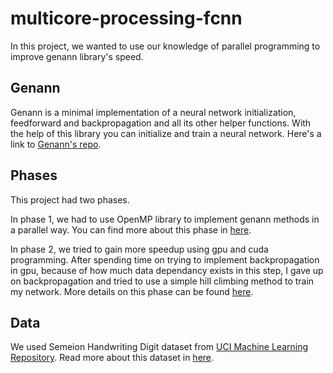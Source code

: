 # multicore-processing-fcnn
In this project, we wanted to use our knowledge of parallel programming to improve genann library's speed. 

## Genann
Genann is a minimal implementation of a neural network initialization, feedforward and backpropagation and all its other helper functions. With the help of this library you can initialize and train a neural network.
Here's a link to [Genann's repo](https://github.com/codeplea/genann).

## Phases
This project had two phases.

In phase 1, we had to use OpenMP library to implement genann methods in a parallel way. You can find more about this phase in [here](./phase1/).

In phase 2, we tried to gain more speedup using gpu and cuda programming. After spending time on trying to implement backpropagation in gpu, because of how much data dependancy exists in this step, I gave up on backpropagation and tried to use a simple hill climbing method to train my network. More details on this phase can be found [here](./phase2/).

## Data
We used Semeion Handwriting Digit dataset from [UCI Machine Learning Repository](https://archive.ics.uci.edu/ml/datasets.php). Read more about this dataset in [here](./data/).
